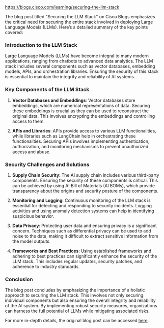 



https://blogs.cisco.com/learning/securing-the-llm-stack



The blog post titled "Securing the LLM Stack" on Cisco Blogs emphasizes the critical need for securing the entire stack involved in deploying Large Language Models (LLMs). Here’s a detailed summary of the key points covered:

### Introduction to the LLM Stack

Large Language Models (LLMs) have become integral to many modern applications, ranging from chatbots to advanced data analytics. The LLM stack includes several components such as vector databases, embedding models, APIs, and orchestration libraries. Ensuring the security of this stack is essential to maintain the integrity and reliability of AI systems.

### Key Components of the LLM Stack

1. **Vector Databases and Embeddings**: Vector databases store embeddings, which are numerical representations of data. Securing these embeddings is crucial as they can be used to reconstruct the original data. This involves encrypting the embeddings and controlling access to them.

2. **APIs and Libraries**: APIs provide access to various LLM functionalities, while libraries such as LangChain help in orchestrating these functionalities. Securing APIs involves implementing authentication, authorization, and monitoring mechanisms to prevent unauthorized access and abuse.

### Security Challenges and Solutions

1. **Supply Chain Security**: The AI supply chain includes various third-party components. Ensuring the security of these components is critical. This can be achieved by using AI Bill of Materials (AI BOMs), which provide transparency about the origins and security posture of the components.

2. **Monitoring and Logging**: Continuous monitoring of the LLM stack is essential for detecting and responding to security incidents. Logging activities and using anomaly detection systems can help in identifying suspicious behavior.

3. **Data Privacy**: Protecting user data and ensuring privacy is a significant concern. Techniques such as differential privacy can be used to add noise to the data, making it difficult to extract sensitive information from the model outputs.

4. **Frameworks and Best Practices**: Using established frameworks and adhering to best practices can significantly enhance the security of the LLM stack. This includes regular updates, security patches, and adherence to industry standards.

### Conclusion

The blog post concludes by emphasizing the importance of a holistic approach to securing the LLM stack. This involves not only securing individual components but also ensuring the overall integrity and reliability of the AI system. By implementing robust security measures, organizations can harness the full potential of LLMs while mitigating associated risks.

For more in-depth details, the original blog post can be accessed [here](https://blogs.cisco.com/learning/securing-the-llm-stack).